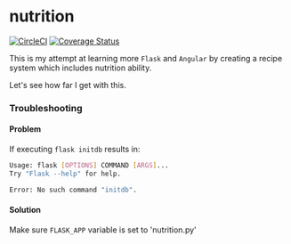 # nutrition

[![CircleCI](https://circleci.com/gh/erikdeirdre/nutrition.svg?style=svg)](https://circleci.com/gh/erikdeirdre/nutrition)
[![Coverage Status](https://coveralls.io/repos/github/erikdeirdre/nutrition/badge.svg?branch=)](https://coveralls.io/github/erikdeirdre/nutrition?branch=)

This is my attempt at learning more `Flask` and `Angular` by creating a recipe system which includes nutrition ability. 

Let's see how far I get with this.

### Troubleshooting

#### Problem
If executing `flask initdb` results in:
```bash
Usage: flask [OPTIONS] COMMAND [ARGS]...
Try "Flask --help" for help.

Error: No such command "initdb".
```

#### Solution
Make sure `FLASK_APP` variable is set to 'nutrition.py'
